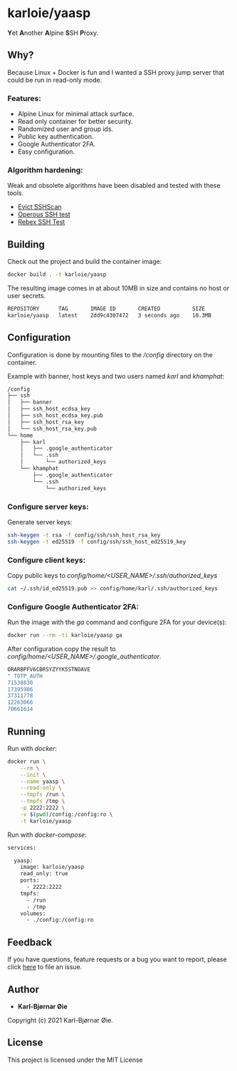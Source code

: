 # karloie/yaasp

**Y**et **A**nother **A**lpine **S**SH **P**roxy.


## Why?

Because Linux + Docker is fun and I wanted a SSH proxy jump server that could be run in read-only mode.

### Features:

- Alpine Linux for minimal attack surface.
- Read only container for better security.
- Randomized user and group ids.
- Public key authentication.
- Google Authenticator 2FA.
- Easy configuration.

### Algorithm hardening:

Weak and obsolete algorithms have been disabled and tested with these tools.

- [Evict SSHScan](https://github.com/evict/SSHScan)
- [Operous SSH test](https://sshcheck.operous.dev/)
- [Rebex SSH Test](https://sshcheck.com/)


## Building

Check out the project and build the container image:

```sh
docker build . -t karloie/yaasp
```

The resulting image comes in at about 10MB in size and contains no host or user secrets.

```sh
REPOSITORY      TAG       IMAGE ID       CREATED          SIZE
karloie/yaasp   latest    2dd9c4307472   3 seconds ago    10.3MB
```


## Configuration

Configuration is done by mounting files to the */config* directory on the container.

Example with banner, host keys and two users named *karl* and *khamphat*:

```sh
/config
├── ssh
│   ├── banner
│   ├── ssh_host_ecdsa_key
│   ├── ssh_host_ecdsa_key.pub
│   ├── ssh_host_rsa_key
│   └── ssh_host_rsa_key.pub
└── home
    ├── karl
    │   ├── .google_authenticator
    │   └── .ssh
    │       └── authorized_keys
    └── khamphat
        ├── .google_authenticator
        └── .ssh
            └── authorized_keys
```


### Configure server keys:

Generate server keys:

```sh
ssh-keygen -t rsa -f config/ssh/ssh_host_rsa_key
ssh-keygen -t ed25519 -f config/ssh/ssh_host_ed25519_key
```

### Configure client keys:

Copy public keys to *config/home/<USER_NAME>/.ssh/authorized_keys*

```sh
cat ~/.ssh/id_ed25519.pub >> config/home/karl/.ssh/authorized_keys
```

### Configure Google Authenticator 2FA:

Run the image with the *ga* command and configure 2FA for your device(s):

```sh
docker run --rm -ti karloie/yaasp ga
```

After configuration copy the result to *config/home/<USER_NAME>/.google_authenticator*.

```sh
ORARBPFV6CBRSYZYYK5STNOAVE
" TOTP_AUTH
71538830
17395986
37311778
12263066
70661614
```


## Running

Run with *docker*:

```sh
docker run \
    --rm \
    --init \
    --name yaasp \
    --read-only \
    --tmpfs /run \
    --tmpfs /tmp \
    -p 2222:2222 \
    -v $(pwd)/config:/config:ro \
    -t karloie/yaasp
```

Run with *docker-compose*:

```sh
services:

  yaasp:
    image: karloie/yaasp
    read_only: true
    ports:
      - 2222:2222
    tmpfs:
      - /run
      - /tmp
    volumes:
      - ./config:/config:ro
```

## Feedback

If you have questions, feature requests or a bug you want to report, please click [here](https://github.com/karloie/yaasp/issues) to file an issue.

## Author

* **Karl-Bjørnar Øie**

Copyright (c) 2021 Karl-Bjørnar Øie.

## License

This project is licensed under the MIT License
